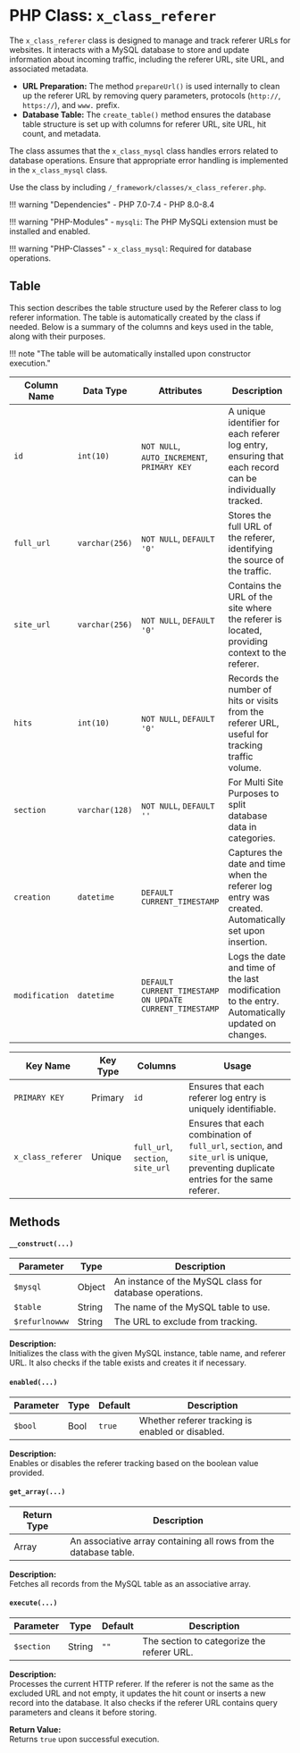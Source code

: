 # PHP Class: `x_class_referer` 

The `x_class_referer` class is designed to manage and track referer URLs for websites. It interacts with a MySQL database to store and update information about incoming traffic, including the referer URL, site URL, and associated metadata.

- **URL Preparation:** The method `prepareUrl()` is used internally to clean up the referer URL by removing query parameters, protocols (`http://`, `https://`), and `www.` prefix.  
- **Database Table:** The `create_table()` method ensures the database table structure is set up with columns for referer URL, site URL, hit count, and metadata.  

The class assumes that the `x_class_mysql` class handles errors related to database operations. Ensure that appropriate error handling is implemented in the `x_class_mysql` class.

Use the class by including `/_framework/classes/x_class_referer.php`.

!!! warning "Dependencies"
	- PHP 7.0-7.4
	- PHP 8.0-8.4
	
!!! warning "PHP-Modules"
	- `mysqli`: The PHP MySQLi extension must be installed and enabled.  

!!! warning "PHP-Classes"
	- `x_class_mysql`: Required for database operations.

## Table

This section describes the table structure used by the Referer class to log referer information. The table is automatically created by the class if needed. Below is a summary of the columns and keys used in the table, along with their purposes.

!!! note "The table will be automatically installed upon constructor execution."

| Column Name   | Data Type    | Attributes                                    | Description                                                                                         |
|---------------|--------------|-----------------------------------------------|-----------------------------------------------------------------------------------------------------|
| `id`          | `int(10)`    | `NOT NULL`, `AUTO_INCREMENT`, `PRIMARY KEY`  | A unique identifier for each referer log entry, ensuring that each record can be individually tracked. |
| `full_url`    | `varchar(256)` | `NOT NULL`, `DEFAULT '0'`                   | Stores the full URL of the referer, identifying the source of the traffic.                          |
| `site_url`    | `varchar(256)` | `NOT NULL`, `DEFAULT '0'`                   | Contains the URL of the site where the referer is located, providing context to the referer.        |
| `hits`        | `int(10)`    | `NOT NULL`, `DEFAULT '0'`                    | Records the number of hits or visits from the referer URL, useful for tracking traffic volume.      |
| `section`     | `varchar(128)` | `NOT NULL`, `DEFAULT ''`                    | For Multi Site Purposes to split database data in categories.    |
| `creation`    | `datetime`   | `DEFAULT CURRENT_TIMESTAMP`                 | Captures the date and time when the referer log entry was created. Automatically set upon insertion. |
| `modification`| `datetime`   | `DEFAULT CURRENT_TIMESTAMP ON UPDATE CURRENT_TIMESTAMP` | Logs the date and time of the last modification to the entry. Automatically updated on changes.   |


| Key Name      | Key Type  | Columns | Usage                                                                                                  |
|---------------|-----------|---------|--------------------------------------------------------------------------------------------------------|
| `PRIMARY KEY` | Primary   | `id`    | Ensures that each referer log entry is uniquely identifiable.                                            |
| `x_class_referer` | Unique    | `full_url`, `section`, `site_url` | Ensures that each combination of `full_url`, `section`, and `site_url` is unique, preventing duplicate entries for the same referer. |


## Methods

#### `__construct(...)`

| Parameter          | Type     | Description                                      |
|--------------------|----------|--------------------------------------------------|
| `$mysql`           | Object   | An instance of the MySQL class for database operations. |
| `$table`           | String   | The name of the MySQL table to use.             |
| `$refurlnowww`     | String   | The URL to exclude from tracking.                |

**Description:**  
Initializes the class with the given MySQL instance, table name, and referer URL. It also checks if the table exists and creates it if necessary.

#### `enabled(...)`

| Parameter          | Type   | Default | Description                                    |
|--------------------|--------|---------|------------------------------------------------|
| `$bool`            | Bool   | `true`  | Whether referer tracking is enabled or disabled. |

**Description:**  
Enables or disables the referer tracking based on the boolean value provided.

#### `get_array(...)`

| Return Type        | Description                                         |
|--------------------|-----------------------------------------------------|
| Array              | An associative array containing all rows from the database table. |

**Description:**  
Fetches all records from the MySQL table as an associative array.

#### `execute(...)`

| Parameter          | Type     | Default | Description                                      |
|--------------------|----------|---------|--------------------------------------------------|
| `$section`         | String   | `""`    | The section to categorize the referer URL.       |

**Description:**  
Processes the current HTTP referer. If the referer is not the same as the excluded URL and not empty, it updates the hit count or inserts a new record into the database. It also checks if the referer URL contains query parameters and cleans it before storing.

**Return Value:**  
Returns `true` upon successful execution.


